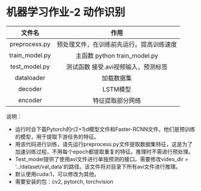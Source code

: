 

# 机器学习作业-2 动作识别

|文件名|作用|
|:--:|:--:|
|preprocess.py	|预处理文件，在训练前先运行。提高训练速度|
|train_model.py	|主函数 python train_model.py|
|test_model.py	|测试函数 接受.avi视频输入，预测标签|
|dataloader	|加载数据集|
|decoder	|LSTM模型|
|encoder	|特征提取部分网络|


说明：

+ 运行时会下载Pytorch的r(2+1)d模型文件和Faster-RCNN文件，他们是预训练的模型，用于提取下游任务的特征。
+ 用该代码进行训练，请先运行preprocess.py文件提取数据集特征，这是为了加速训练过程，不用每个epoch都提取重复的特征。推理时不需进行预处理。
+ Test_model提供了使用avi文件进行单独预测的接口。需要修改video_dir = '../dataset/val_data'的路径。该文件将对目录下所有avi文件进行推理。
+ 默认使用cuda:1，可以修改为其他。
+ 需要安装的包：cv2, pytorch, torchvision
